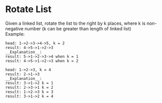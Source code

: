 # Rotate List  

Given a linked list, rotate the list to the right by k places, where k is non-negative number (k can be greater than length of linked list)  
Example:

```
head: 1->2->3->4->5, k = 2
result: 4->5->1->2->3
__Explanation__:  
result: 5->1->2->3->4 when k = 1
result: 4->5->1->2->3 when k = 2  

head: 1->2->3, k = 4
result: 2->1->3  
__Explanation__:
result: 3->1->2 k = 1
result: 2->3->1 k = 2
result: 1->2->3 k = 3
result: 3->1->2 k = 4
```

